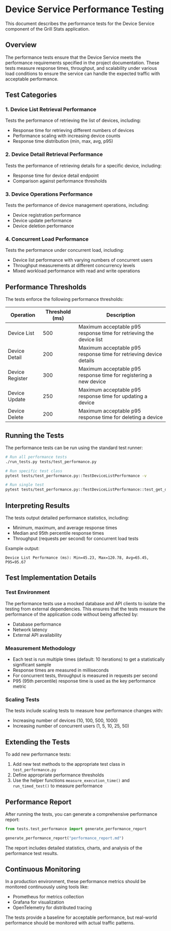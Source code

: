 # Device Service Performance Testing

This document describes the performance tests for the Device Service component of the Grill Stats application.

## Overview

The performance tests ensure that the Device Service meets the performance requirements specified in the project documentation. These tests measure response times, throughput, and scalability under various load conditions to ensure the service can handle the expected traffic with acceptable performance.

## Test Categories

### 1. Device List Retrieval Performance

Tests the performance of retrieving the list of devices, including:
- Response time for retrieving different numbers of devices
- Performance scaling with increasing device counts
- Response time distribution (min, max, avg, p95)

### 2. Device Detail Retrieval Performance

Tests the performance of retrieving details for a specific device, including:
- Response time for device detail endpoint
- Comparison against performance thresholds

### 3. Device Operations Performance

Tests the performance of device management operations, including:
- Device registration performance
- Device update performance
- Device deletion performance

### 4. Concurrent Load Performance

Tests the performance under concurrent load, including:
- Device list performance with varying numbers of concurrent users
- Throughput measurements at different concurrency levels
- Mixed workload performance with read and write operations

## Performance Thresholds

The tests enforce the following performance thresholds:

| Operation | Threshold (ms) | Description |
|-----------|---------------|-------------|
| Device List | 500 | Maximum acceptable p95 response time for retrieving the device list |
| Device Detail | 200 | Maximum acceptable p95 response time for retrieving device details |
| Device Register | 300 | Maximum acceptable p95 response time for registering a new device |
| Device Update | 250 | Maximum acceptable p95 response time for updating a device |
| Device Delete | 200 | Maximum acceptable p95 response time for deleting a device |

## Running the Tests

The performance tests can be run using the standard test runner:

```bash
# Run all performance tests
./run_tests.py tests/test_performance.py

# Run specific test class
pytest tests/test_performance.py::TestDeviceListPerformance -v

# Run single test
pytest tests/test_performance.py::TestDeviceListPerformance::test_get_devices_performance -v
```

## Interpreting Results

The tests output detailed performance statistics, including:
- Minimum, maximum, and average response times
- Median and 95th percentile response times
- Throughput (requests per second) for concurrent load tests

Example output:
```
Device List Performance (ms): Min=45.23, Max=120.78, Avg=65.45, P95=95.67
```

## Test Implementation Details

### Test Environment

The performance tests use a mocked database and API clients to isolate the testing from external dependencies. This ensures that the tests measure the performance of the application code without being affected by:
- Database performance
- Network latency
- External API availability

### Measurement Methodology

- Each test is run multiple times (default: 10 iterations) to get a statistically significant sample
- Response times are measured in milliseconds
- For concurrent tests, throughput is measured in requests per second
- P95 (95th percentile) response time is used as the key performance metric

### Scaling Tests

The tests include scaling tests to measure how performance changes with:
- Increasing number of devices (10, 100, 500, 1000)
- Increasing number of concurrent users (1, 5, 10, 25, 50)

## Extending the Tests

To add new performance tests:
1. Add new test methods to the appropriate test class in `test_performance.py`
2. Define appropriate performance thresholds
3. Use the helper functions `measure_execution_time()` and `run_timed_test()` to measure performance

## Performance Report

After running the tests, you can generate a comprehensive performance report:

```python
from tests.test_performance import generate_performance_report

generate_performance_report("performance_report.md")
```

The report includes detailed statistics, charts, and analysis of the performance test results.

## Continuous Monitoring

In a production environment, these performance metrics should be monitored continuously using tools like:
- Prometheus for metrics collection
- Grafana for visualization
- OpenTelemetry for distributed tracing

The tests provide a baseline for acceptable performance, but real-world performance should be monitored with actual traffic patterns.
